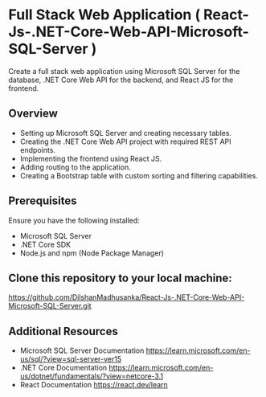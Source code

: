# Full Stack Web Application ( React-Js-.NET-Core-Web-API-Microsoft-SQL-Server ) 

Create a full stack web application using Microsoft SQL Server for the database, .NET Core Web API for the backend, and React JS for the frontend.

## Overview

- Setting up Microsoft SQL Server and creating necessary tables.
- Creating the .NET Core Web API project with required REST API endpoints.
- Implementing the frontend using React JS.
- Adding routing to the application.
- Creating a Bootstrap table with custom sorting and filtering capabilities.

## Prerequisites

Ensure you have the following installed:

- Microsoft SQL Server
- .NET Core SDK
- Node.js and npm (Node Package Manager)


## Clone this repository to your local machine:

https://github.com/DilshanMadhusanka/React-Js-.NET-Core-Web-API-Microsoft-SQL-Server.git


## Additional Resources

- Microsoft SQL Server Documentation
https://learn.microsoft.com/en-us/sql/?view=sql-server-ver15 
- .NET Core Documentation
   https://learn.microsoft.com/en-us/dotnet/fundamentals/?view=netcore-3.1 
- React Documentation
   https://react.dev/learn 
